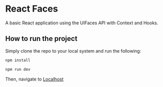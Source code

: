 # React Faces
A basic React application using the UIFaces API with Context and Hooks.

## How to run the project
Simply clone the repo to your local system and run the following:
```bash
npm install
```
```bash
npm run dev
```
Then, navigate to [Localhost](http://localhost:1234)
